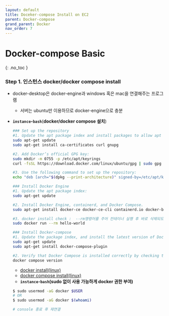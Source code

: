 ```yaml
---
layout: default
title: Doceker-compose Install on EC2
parent: Docker-compose
grand_parent: Docker
nav_order: 7
---
```


# Docker-compose Basic
{: .no_toc }


### Step 1. 인스턴스 docker/docker compose install

* docker-desktop은 docker-engine과 windows 혹은 mac을 연결해주는 프로그램

  * 서버는 ubuntu만 이용하므로 docker-engine으로 충분

* **`instance`-`bash`**(**docker/docker compose 설치**)

  ```bash
  ### Set up the repository
  #1. Update the apt package index and install packages to allow apt to use a repository over HTTPS:
  sudo apt-get update
  sudo apt-get install ca-certificates curl gnupg
  
  #2. Add Docker’s official GPG key:
  sudo mkdir -m 0755 -p /etc/apt/keyrings
  curl -fsSL https://download.docker.com/linux/ubuntu/gpg | sudo gpg --dearmor -o /etc/apt/keyrings/docker.gpg
  
  #3. Use the following command to set up the repository:
  echo "deb [arch="$(dpkg --print-architecture)" signed-by=/etc/apt/keyrings/docker.gpg] https://download.docker.com/linux/ubuntu "$(. /etc/os-release && echo "$VERSION_CODENAME")" stable" |  sudo tee /etc/apt/sources.list.d/docker.list > /dev/null
  
  ### Install Docker Engine
  #1. Update the apt package index:
  sudo apt-get update
  
  #2. Install Docker Engine, containerd, and Docker Compose.
  sudo apt-get install docker-ce docker-ce-cli containerd.io docker-buildx-plugin docker-compose-plugin
  
  #3. docker install check :  --rm명령어를 주어 컨테이너 실행 후 바로 삭제되도록 한다.
  sudo docker run --rm hello-world
  
  ### Install Docker-compose
  #1. Update the package index, and install the latest version of Docker Compose:
  sudo apt-get update
  sudo apt-get install docker-compose-plugin
  
  #2. Verify that Docker Compose is installed correctly by checking the version.
  docker compose version
  ```

  - [docker install(linux)](https://docs.docker.com/desktop/install/ubuntu/)
  - [docker compose install(linux)](https://docs.docker.com/compose/install/linux/#install-using-the-repository)


  * **`instance`-`bash`(sudo 없이 사용 가능하게 docker 권한 부여)** 

  ```bash
  $ sudo usermod -aG docker $USER
  # OR
  $ sudo usermod -aG docker $(whoami)
  
  # console 종료 후 재연결
  ```
